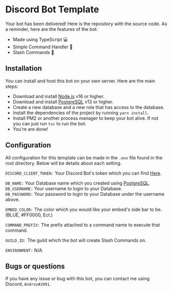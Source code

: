 # Discord Bot Template

Your bot has been delivered! Here is the repository with the source code. As a reminder, here are the features of the bot:

* Made using TypeScript 💻
* Simple Command Handler 📡
* Slash Commands 🚨

## Installation

You can install and host this bot on your own server. Here are the main steps:

* Download and install [Node.js](https://nodejs.org) v16 or higher.
* Download and install [PostgreSQL](https://www.postgresql.org) v13 or higher.
* Create a new database and a new role that has access to the database.
* Install the dependencies of the project by running `yarn install`.
* Install PM2 or another process manager to keep your bot alive. If not you can just run `tsc` to run the bot.
* You're are done!

## Configuration 
All configuration for this template can be made in the ``.env`` file found in the root directory. Below will be details about each setting.  
  
`DISCORD_CLIENT_TOKEN:` Your Discord Bot's token which you can find [Here](https://discord.com/developers/applications).  
  
`DB_NAME:` Your Database name which you created using [PostgreSQL](https://www.postgresql.org).  
`DB_USERNAME:` Your username to login to your Database.  
`DB_PASSWORD:` Your password to login to your Database under the username above.  
  
`EMBED_COLOR:` The color which you would like your embed's side bar to be. (BLUE, #FF0000, Ect.)  
  
`COMMAND_PREFIX:` The prefix attached to a command name to execute that command.  
  
`GUILD_ID:` The guild which the bot will create Slash Commands on.
  
`ENVIRONMENT:` N/A  
## Bugs or questions

If you have any issue or bug with this bot, you can contact me using Discord, `Androz#2091`.
